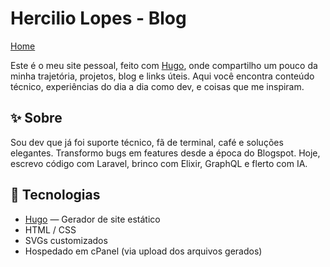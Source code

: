 # Hercilio Lopes - Blog

[Home](https://hercilio.me)

Este é o meu site pessoal, feito com [Hugo](https://gohugo.io/), onde compartilho um pouco da minha trajetória, projetos, blog e links úteis. Aqui você encontra conteúdo técnico, experiências do dia a dia como dev, e coisas que me inspiram.

## ✨ Sobre

Sou dev que já foi suporte técnico, fã de terminal, café e soluções elegantes. Transformo bugs em features desde a época do Blogspot. Hoje, escrevo código com Laravel, brinco com Elixir, GraphQL e flerto com IA.

## 🚀 Tecnologias

- [Hugo](https://gohugo.io/) — Gerador de site estático
- HTML / CSS
- SVGs customizados
- Hospedado em cPanel (via upload dos arquivos gerados)


